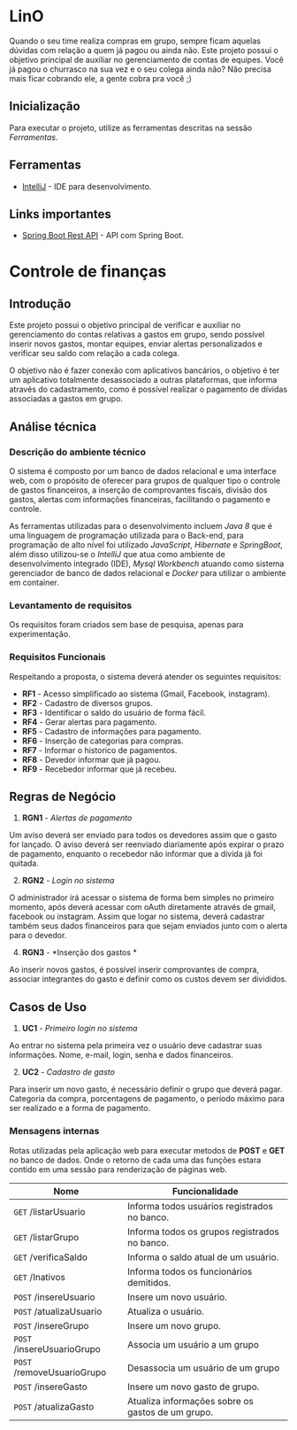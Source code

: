 # LinO

Quando o seu time realiza compras em grupo, sempre ficam aquelas dúvidas com relação a quem já pagou ou ainda não. Este projeto possui o objetivo principal de auxiliar no gerenciamento de contas de equipes. Você já pagou o churrasco na sua vez e o seu colega ainda não? Não precisa mais ficar cobrando ele, a gente cobra pra você ;)

## Inicialização
Para executar o projeto, utilize as ferramentas descritas na sessão *Ferramentas*.

## Ferramentas
* [IntelliJ](https://www.jetbrains.com/idea/) - IDE para desenvolvimento.

## Links importantes
* [Spring Boot Rest API](https://medium.com/better-programming/building-a-spring-boot-rest-api-a-php-developers-view-part-i-6add2e794646) -  API com Spring Boot.

# Controle de finanças

## Introdução

Este projeto possui o objetivo principal de verificar e auxiliar no gerenciamento do contas relativas a gastos em grupo, sendo possível inserir novos gastos, montar equipes, enviar alertas personalizados e verificar seu saldo com relação a cada colega. 

O objetivo não é fazer conexão com aplicativos bancários, o objetivo é ter um aplicativo totalmente desassociado a outras plataformas, que informa através do cadastramento, como é possível realizar o pagamento de dívidas associadas a gastos em grupo.

## Análise técnica

### Descrição do ambiente técnico

O sistema é composto por um banco de dados relacional e uma interface web, com o propósito de oferecer para grupos de qualquer tipo o controle de gastos financeiros, a inserção de comprovantes fiscais, divisão dos gastos, alertas com informações financeiras, facilitando o pagamento e controle.

As ferramentas utilizadas para o desenvolvimento incluem *Java 8* que é uma linguagem de programação utilizada para o Back-end, para programação de alto nível foi utilizado *JavaScript*, *Hibernate* e *SpringBoot*, além disso utilizou-se o *IntelliJ* que atua como ambiente de desenvolvimento integrado (IDE), *Mysql Workbench* atuando como sistema gerenciador de banco de dados relacional e *Docker* para utilizar o ambiente em container.

### Levantamento de requisitos  
Os requisitos foram criados sem base de pesquisa, apenas para experimentação.

### Requisitos Funcionais
Respeitando a proposta, o sistema deverá atender os seguintes requisitos:

* **RF1** - Acesso simplificado ao sistema (Gmail, Facebook, instagram).
* **RF2** - Cadastro de diversos grupos.
* **RF3** - Identificar o saldo do usuário de forma fácil.
* **RF4** - Gerar alertas para pagamento.
* **RF5** - Cadastro de informações para pagamento.
* **RF6** - Inserção de categorias para compras.
* **RF7** - Informar o historico de pagamentos.
* **RF8** - Devedor informar que já pagou.
* **RF9** - Recebedor informar que já recebeu.

## Regras de Negócio

1. **RGN1** - *Alertas de pagamento*

Um aviso deverá ser enviado para todos os devedores assim que o gasto for lançado. O aviso deverá ser reenviado diariamente  após expirar o prazo de pagamento, enquanto o recebedor não informar que a dívida já foi quitada.

2. **RGN2** - *Login no sistema*

O administrador irá acessar o sistema de forma bem simples no primeiro momento, após deverá acessar com oAuth diretamente através de gmail, facebook ou instagram. Assim que logar no sistema, deverá cadastrar também seus dados financeiros para que sejam enviados junto com o alerta para o devedor.

4. **RGN3** - *Inserção dos gastos *

Ao inserir novos gastos, é possível inserir comprovantes de compra, associar integrantes do gasto e definir como os custos devem ser divididos.

## Casos de Uso

1. **UC1** - *Primeiro login no sistema*

Ao entrar no sistema pela primeira vez o usuário deve cadastrar suas informações.
Nome, e-mail, login, senha e dados financeiros.

2. **UC2** - *Cadastro de gasto*

Para inserir um novo gasto, é necessário definir o grupo que deverá pagar.
Categoria da compra, porcentagens de pagamento, o período máximo para ser realizado e a forma de pagamento.

### Mensagens internas

Rotas utilizadas pela aplicação web para executar metodos de **POST** e **GET** no banco de dados. Onde o retorno de cada uma das funções estara contido em uma sessão para renderização de páginas web.

| Nome | Funcionalidade|
|------|--------------|
|```GET``` /listarUsuario|Informa todos usuários registrados no banco.|
|```GET``` /listarGrupo|Informa todos os grupos registrados no banco.|
|```GET``` /verificaSaldo|Informa o saldo atual de um usuário.|
|```GET``` /Inativos|Informa todos os funcionários demitidos.|
|```POST``` /insereUsuario|Insere um novo usuário.|
|```POST``` /atualizaUsuario|Atualiza o usuário.|
|```POST``` /insereGrupo|Insere um novo grupo.|
|```POST``` /insereUsuarioGrupo|Associa um usuário a um grupo|
|```POST``` /removeUsuarioGrupo|Desassocia um usuário de um grupo|
|```POST``` /insereGasto|Insere um novo gasto de grupo.|
|```POST``` /atualizaGasto|Atualiza informações sobre os gastos de um grupo.|
